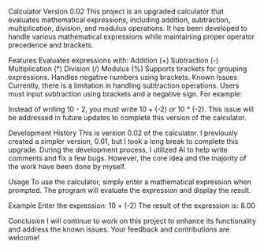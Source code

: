 Calculator Version 0.02
This project is an upgraded calculator that evaluates mathematical expressions, including addition, subtraction, multiplication, division, and modulus operations. It has been developed to handle various mathematical expressions while maintaining proper operator precedence and brackets.

Features
Evaluates expressions with:
Addition (+)
Subtraction (-)
Multiplication (*)
Division (/)
Modulus (%)
Supports brackets for grouping expressions.
Handles negative numbers using brackets.
Known Issues
Currently, there is a limitation in handling subtraction operations. Users must input subtraction using brackets and a negative sign. For example:

Instead of writing 10 - 2, you must write 10 + (-2) or 10 * (-2).
This issue will be addressed in future updates to complete this version of the calculator.

Development History
This is version 0.02 of the calculator. I previously created a simpler version, 0.01, but I took a long break to complete this upgrade. During the development process, I utilized AI to help write comments and fix a few bugs. However, the core idea and the majority of the work have been done by myself.

Usage
To use the calculator, simply enter a mathematical expression when prompted. The program will evaluate the expression and display the result.

Example
Enter the expression: 10 + (-2)
The result of the expression is: 8.00

Conclusion
I will continue to work on this project to enhance its functionality and address the known issues. Your feedback and contributions are welcome!
